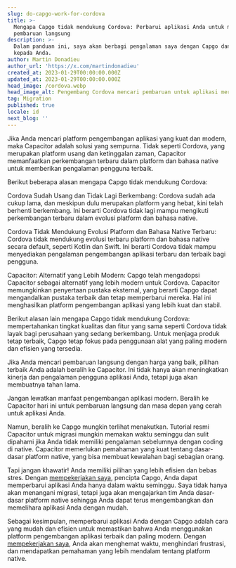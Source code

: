 ```yaml
---
slug: do-capgo-work-for-cordova
title: >-
  Mengapa Capgo tidak mendukung Cordova: Perbarui aplikasi Anda untuk mengakses
  pembaruan langsung
description: >-
  Dalam panduan ini, saya akan berbagi pengalaman saya dengan Capgo dan Cordova
  kepada Anda.
author: Martin Donadieu
author_url: 'https://x.com/martindonadieu'
created_at: 2023-01-29T00:00:00.000Z
updated_at: 2023-01-29T00:00:00.000Z
head_image: /cordova.webp
head_image_alt: Pengembang Cordova mencari pembaruan untuk aplikasi mereka
tag: Migration
published: true
locale: id
next_blog: ''
---
```


Jika Anda mencari platform pengembangan aplikasi yang kuat dan modern, maka Capacitor adalah solusi yang sempurna. Tidak seperti Cordova, yang merupakan platform usang dan ketinggalan zaman, Capacitor memanfaatkan perkembangan terbaru dalam platform dan bahasa native untuk memberikan pengalaman pengguna terbaik.

Berikut beberapa alasan mengapa Capgo tidak mendukung Cordova:

Cordova Sudah Usang dan Tidak Lagi Berkembang: Cordova sudah ada cukup lama, dan meskipun dulu merupakan platform yang hebat, kini telah berhenti berkembang. Ini berarti Cordova tidak lagi mampu mengikuti perkembangan terbaru dalam evolusi platform dan bahasa native.

Cordova Tidak Mendukung Evolusi Platform dan Bahasa Native Terbaru: Cordova tidak mendukung evolusi terbaru platform dan bahasa native secara default, seperti Kotlin dan Swift. Ini berarti Cordova tidak mampu menyediakan pengalaman pengembangan aplikasi terbaru dan terbaik bagi pengguna.

Capacitor: Alternatif yang Lebih Modern: Capgo telah mengadopsi Capacitor sebagai alternatif yang lebih modern untuk Cordova. Capacitor memungkinkan penyertaan pustaka eksternal, yang berarti Capgo dapat mengandalkan pustaka terbaik dan tetap memperbarui mereka. Hal ini menghasilkan platform pengembangan aplikasi yang lebih kuat dan stabil.

Berikut alasan lain mengapa Capgo tidak mendukung Cordova: mempertahankan tingkat kualitas dan fitur yang sama seperti Cordova tidak layak bagi perusahaan yang sedang berkembang. Untuk menjaga produk tetap terbaik, Capgo tetap fokus pada penggunaan alat yang paling modern dan efisien yang tersedia.

Jika Anda mencari pembaruan langsung dengan harga yang baik, pilihan terbaik Anda adalah beralih ke Capacitor. Ini tidak hanya akan meningkatkan kinerja dan pengalaman pengguna aplikasi Anda, tetapi juga akan membuatnya tahan lama.

Jangan lewatkan manfaat pengembangan aplikasi modern. Beralih ke Capacitor hari ini untuk pembaruan langsung dan masa depan yang cerah untuk aplikasi Anda.

Namun, beralih ke Capgo mungkin terlihat menakutkan. Tutorial resmi Capacitor untuk migrasi mungkin memakan waktu seminggu dan sulit dipahami jika Anda tidak memiliki pengalaman sebelumnya dengan coding di native. Capacitor memerlukan pemahaman yang kuat tentang dasar-dasar platform native, yang bisa membuat kewalahan bagi sebagian orang.

Tapi jangan khawatir! Anda memiliki pilihan yang lebih efisien dan bebas stres. Dengan [mempekerjakan saya](https://calcom/martindonadieu/convert-your-cordova-app-to-capacitor/), pencipta Capgo, Anda dapat memperbarui aplikasi Anda hanya dalam waktu seminggu. Saya tidak hanya akan menangani migrasi, tetapi juga akan mengajarkan tim Anda dasar-dasar platform native sehingga Anda dapat terus mengembangkan dan memelihara aplikasi Anda dengan mudah.

Sebagai kesimpulan, memperbarui aplikasi Anda dengan Capgo adalah cara yang mudah dan efisien untuk memastikan bahwa Anda menggunakan platform pengembangan aplikasi terbaik dan paling modern. Dengan [mempekerjakan saya](https://calcom/martindonadieu/convert-your-cordova-app-to-capacitor/), Anda akan menghemat waktu, menghindari frustrasi, dan mendapatkan pemahaman yang lebih mendalam tentang platform native.